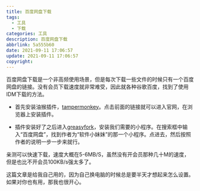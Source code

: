```yaml
---
title: 百度网盘下载
tags:
  - 工具
  - 下载
categories: 工具
description: 百度网盘下载
abbrlink: 5a555b60
date: 2021-09-11 17:06:57
update: 2021-09-11 17:06:57
copyright:
---
```


百度网盘下载是一个非高频使用场景，但是每次下载一些文件的时候只有一个百度网盘的链接。没有会员下载速度就非常难受，因此就各种谷歌百度，找到了使用IDM下载的方法。

- 首先安装油猴插件，[tampermonkey](https://www.tampermonkey.net/)。点击前面的链接就可以进入官网，在浏览器上安装插件。

- 插件安装好了之后进入[greasyfork](https://greasyfork.org/zh-CN)，安装我们需要的小程序。在搜索框中输入“百度网盘”，找到作者为“软件小妹妹”的那一个小程序。点进去，然后按照作者的说明一步一步来就行。

亲测可以快速下载，速度大概在5-6MB/S，虽然没有开会员那种几十M的速度，但是也比不开会员100KB/s强太多了。

这篇文章是给我自己用的，因为自己换电脑的时候总是要半天才想起来怎么设置。如果对你也有用，那我也很开心。